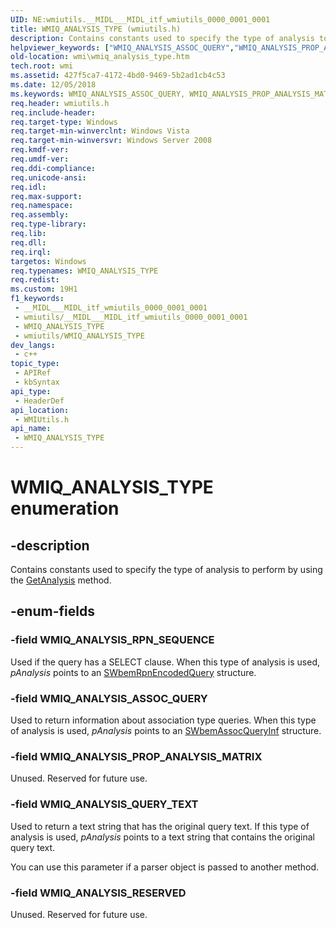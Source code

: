 ```yaml
---
UID: NE:wmiutils.__MIDL___MIDL_itf_wmiutils_0000_0001_0001
title: WMIQ_ANALYSIS_TYPE (wmiutils.h)
description: Contains constants used to specify the type of analysis to perform by using the GetAnalysis method.
helpviewer_keywords: ["WMIQ_ANALYSIS_ASSOC_QUERY","WMIQ_ANALYSIS_PROP_ANALYSIS_MATRIX","WMIQ_ANALYSIS_QUERY_TEXT","WMIQ_ANALYSIS_RESERVED","WMIQ_ANALYSIS_RPN_SEQUENCE","WMIQ_ANALYSIS_TYPE","WMIQ_ANALYSIS_TYPE enumeration [Windows Management Instrumentation]","wmi.wmiq_analysis_type","wmiutils/WMIQ_ANALYSIS_ASSOC_QUERY","wmiutils/WMIQ_ANALYSIS_PROP_ANALYSIS_MATRIX","wmiutils/WMIQ_ANALYSIS_QUERY_TEXT","wmiutils/WMIQ_ANALYSIS_RESERVED","wmiutils/WMIQ_ANALYSIS_RPN_SEQUENCE","wmiutils/WMIQ_ANALYSIS_TYPE"]
old-location: wmi\wmiq_analysis_type.htm
tech.root: wmi
ms.assetid: 427f5ca7-4172-4bd0-9469-5b2ad1cb4c53
ms.date: 12/05/2018
ms.keywords: WMIQ_ANALYSIS_ASSOC_QUERY, WMIQ_ANALYSIS_PROP_ANALYSIS_MATRIX, WMIQ_ANALYSIS_QUERY_TEXT, WMIQ_ANALYSIS_RESERVED, WMIQ_ANALYSIS_RPN_SEQUENCE, WMIQ_ANALYSIS_TYPE, WMIQ_ANALYSIS_TYPE enumeration [Windows Management Instrumentation], wmi.wmiq_analysis_type, wmiutils/WMIQ_ANALYSIS_ASSOC_QUERY, wmiutils/WMIQ_ANALYSIS_PROP_ANALYSIS_MATRIX, wmiutils/WMIQ_ANALYSIS_QUERY_TEXT, wmiutils/WMIQ_ANALYSIS_RESERVED, wmiutils/WMIQ_ANALYSIS_RPN_SEQUENCE, wmiutils/WMIQ_ANALYSIS_TYPE
req.header: wmiutils.h
req.include-header: 
req.target-type: Windows
req.target-min-winverclnt: Windows Vista
req.target-min-winversvr: Windows Server 2008
req.kmdf-ver: 
req.umdf-ver: 
req.ddi-compliance: 
req.unicode-ansi: 
req.idl: 
req.max-support: 
req.namespace: 
req.assembly: 
req.type-library: 
req.lib: 
req.dll: 
req.irql: 
targetos: Windows
req.typenames: WMIQ_ANALYSIS_TYPE
req.redist: 
ms.custom: 19H1
f1_keywords:
 - __MIDL___MIDL_itf_wmiutils_0000_0001_0001
 - wmiutils/__MIDL___MIDL_itf_wmiutils_0000_0001_0001
 - WMIQ_ANALYSIS_TYPE
 - wmiutils/WMIQ_ANALYSIS_TYPE
dev_langs:
 - c++
topic_type:
 - APIRef
 - kbSyntax
api_type:
 - HeaderDef
api_location:
 - WMIUtils.h
api_name:
 - WMIQ_ANALYSIS_TYPE
---
```


# WMIQ_ANALYSIS_TYPE enumeration


## -description

Contains constants used to specify the type of analysis to perform by using the <a href="https://docs.microsoft.com/windows/desktop/api/wmiutils/nf-wmiutils-iwbemquery-getanalysis">GetAnalysis</a> method.

## -enum-fields

### -field WMIQ_ANALYSIS_RPN_SEQUENCE

Used if the query has a SELECT clause. When this type of analysis is used,  <i>pAnalysis</i> points to an <a href="/windows/win32/api/wmiutils/ns-wmiutils-swbemrpnencodedquery">SWbemRpnEncodedQuery</a> structure.

### -field WMIQ_ANALYSIS_ASSOC_QUERY

Used to return information about association type queries. When this type of analysis is used,  <i>pAnalysis</i> points to an <a href="/windows/win32/api/wmiutils/ns-wmiutils-swbemassocqueryinf">SWbemAssocQueryInf</a> structure.

### -field WMIQ_ANALYSIS_PROP_ANALYSIS_MATRIX

Unused.  Reserved for future use.

### -field WMIQ_ANALYSIS_QUERY_TEXT

Used to return a text string that has the original query text. If this type of analysis is used,  <i>pAnalysis</i> points to a text string that contains the original query text.

You can use this parameter if  a parser object is passed to another method.

### -field WMIQ_ANALYSIS_RESERVED

Unused.  Reserved for future use.

